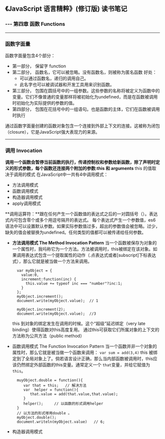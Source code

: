 ## 《JavaScript 语言精粹》(修订版) 读书笔记 ##
### --- 第四章 函数 Functions  ###
---

### 函数字面量 ###
 函数字面量包含4个部分：
  - 第一部分， 保留字 function
  - 第二部分， 函数名，它可以被忽略。没有函数名，则被称为匿名函数
      好处：
      - 可以通过函数名，递归的调用自己。
      - 此名字也可以被调试器和开发工具用来识别函数。
  - 第三部分， 包围在圆括号中的一组参数。这些参数的名称将被定义为函数中的变量。它们不像普通的变量那样将被初始化为undefined，而是在函数被调用时初始化为实际提供的参数的值。
  - 第四部分， 包围在花括号中的一组语句。也是函数的主体，它们在函数被调用时执行

通过函数字面量创建的函数对象包含一个连接到外部上下文的连接。这被称为闭包（closure），它是JavaScript强大表现力的来源。
***

### 调用 Invocation ###

**调用一个函数会暂停当前函数的执行，传递控制权和参数给新函数，除了声明时定义的形式参数，每个函数还连接两个附加的参数:this 和 arguments**
 this 的值取决于调用的模式
 在JavaScript中一共有4中调用模式：
  - 方法调用模式
  - 函数调用模式
  - 构造器调用模式
  - apply调用模式

**调用运算符：**跟在任何产生一个函数值的表达式之后的一对圆括号（）。表达式内可包含零个或多个用逗号隔开的表达式。 每个表达式产生一个参数值，es6语法中可以设置默认参数。如果实际参数值过多，超出的参数值会被忽略。过少，缺失的值会被替换为undefined。任何类型的值都可以被传递给任何参数。

- **方法调用模式 The Method Invocation Pattern**
  当一个函数被保存为对象的一个属性时，我吗称它为一个方法。方法被调用时，this被绑定在该对象。如果调用表达式包含一个提取属性的动作（.点表达式或者[subscript]下标表达式），那么它就是被当做一个方法来调用。

  ```
    var myObject = {
      value:0,
      increment:function(inc) {
        this.value += typeof inc === "number"?inc:1;
      }
    };
    myObject.increment();
    document.write(myObject.value);  // 1

    myObject.increment(2);
    document.write(myObject.value);  //3

  ```
   this 到对象的绑定发生在调用的时候。这个“超级”延迟绑定（very late binding）使得函数对this高度复用。
   通过this可获取它们所属对象的上下文的方法称为公共方法（public method）

- 函数调用模式 The Function Invocation Pattern
  当一个函数并非一个对象的属性时，那么它就是被当做一个函数来调用：
   `var sum = add(3,4)`
  this 被绑定到了全局对象上了。倘若语言设计正确，那么当内部函数被调用时，this应该仍然绑定外部函数的this变量。通常定义一个 `that`变量，并给它赋值为`this`。
   ```
     muyObject.double = function(){
        var that = this;   // 解决方法
        var  helper = function(){
           that.value = add(that.value,that.value);
        }
        helper();     // 以函数的形式调用helper
     }
     // 以方法的形式嗲用double 。
     myObject.double();
     document.writeln(myObject.value)   // 6;
   ```

- 构造器调用模式

